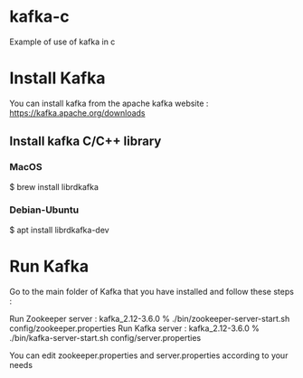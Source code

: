 # kafka-c
Example of use of kafka in c

# Install Kafka
You can install kafka from the apache kafka website : https://kafka.apache.org/downloads 
## Install kafka C/C++ library 
### MacOS 
$ brew install librdkafka
### Debian-Ubuntu
$ apt install librdkafka-dev

# Run Kafka 
Go to the main folder of Kafka that you have installed and follow these steps : 

Run Zookeeper server : kafka_2.12-3.6.0 % ./bin/zookeeper-server-start.sh config/zookeeper.properties
Run Kafka server : kafka_2.12-3.6.0 % ./bin/kafka-server-start.sh config/server.properties

You can edit zookeeper.properties and server.properties according to your needs

